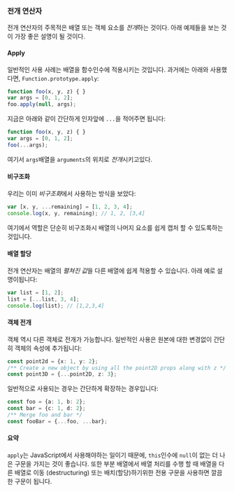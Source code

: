 ### 전개 연산자

전개 연산자의 주목적은 배열 또는 객체 요소를 *전개*하는 것이다. 아래 예제들을 보는 것이 가장 좋은 설명이 될 것이다.

#### Apply
일반적인 사용 사례는 배열을 함수인수에 적용시키는 것입니다. 과거에는 아래와 사용했다면,
 `Function.prototype.apply`:

```ts
function foo(x, y, z) { }
var args = [0, 1, 2];
foo.apply(null, args);
```

지금은 아래와 같이 간단하게 인자앞에 `...`을 적어주면 됩니다:

```ts
function foo(x, y, z) { }
var args = [0, 1, 2];
foo(...args);
```

여기서 `args`배열을 `arguments`의 위치로 *전개*시키고있다.

#### 비구조화
우리는 이미 *비구조화*에서 사용하는 방식을 보았다:

```ts
var [x, y, ...remaining] = [1, 2, 3, 4];
console.log(x, y, remaining); // 1, 2, [3,4]
```
여기에서 역할은 단순히 비구조화시 배열의 나머지 요소를 쉽게 캡처 할 수 있도록하는 것입니다.

#### 배열 할당
전개 연산자는 배열의 *펼쳐진 값*을 다른 배열에 쉽게 적용할 수 있습니다. 아래 예로 설명이됩니다:

```ts
var list = [1, 2];
list = [...list, 3, 4];
console.log(list); // [1,2,3,4]
```

#### 객체 전개
객체 역시 다른 객체로 전개가 가능합니다. 일반적인 사용은 원본에 대한 변경없이 간단히 객체의 속성에 추가됩니다:

```ts
const point2d = {x: 1, y: 2};
/** Create a new object by using all the point2D props along with z */
const point3D = {...point2D, z: 3};
```

일반적으로 사용되는 경우는 간단하게 확장하는 경우입니다:

```ts
const foo = {a: 1, b: 2};
const bar = {c: 1, d: 2};
/** Merge foo and bar */
const fooBar = {...foo, ...bar};
```

#### 요약
`apply`는 JavaScript에서 사용해야하는 일이기 때문에, `this`인수에 `null`이 없는 더 나은 구문을 가지는 것이 좋습니다. 또한 부분 배열에서 배열 처리를 수행 할 때 배열을 다른 배열로 이동 (destructuring) 또는 배치(할당)하기위한 전용 구문을 사용하면 깔끔한 구문이 됩니다.


[](https://github.com/Microsoft/TypeScript/pull/1931)
